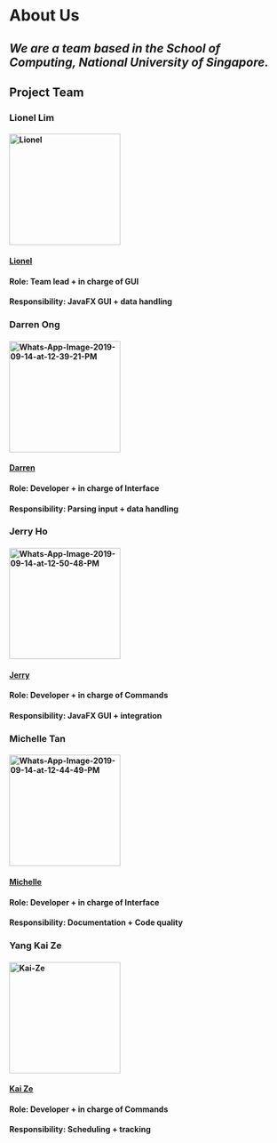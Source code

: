# **About Us**

## *We are a team based in the School of Computing, National University of Singapore.*

## **Project Team**

### Lionel Lim
#### <a href="https://imgbb.com/"><img src="https://i.ibb.co/854wkQk/Lionel.jpg" alt="Lionel" height="200" width="200"></a>
#### [Lionel](https://github.com/lionlim97)
#### Role: Team lead + in charge of GUI
#### Responsibility: JavaFX GUI + data handling

### Darren Ong
#### <a href="https://ibb.co/G30sFTr"><img src="https://i.ibb.co/zHr8NJt/Whats-App-Image-2019-09-14-at-12-39-21-PM.jpg" alt="Whats-App-Image-2019-09-14-at-12-39-21-PM"  height="200" width="200"></a>
#### [Darren](https://github.com/darrenoje)
#### Role: Developer + in charge of Interface
#### Responsibility: Parsing input + data handling

### Jerry Ho
#### <a href="https://ibb.co/wSM7Dbq"><img src="https://i.ibb.co/Wkg0SdX/Whats-App-Image-2019-09-14-at-12-50-48-PM.jpg" alt="Whats-App-Image-2019-09-14-at-12-50-48-PM" height="200" width="200"></a>
#### [Jerry](https://github.com/hwbjerry)
#### Role: Developer + in charge of Commands
#### Responsibility: JavaFX GUI + integration

### Michelle Tan
#### <a href="https://ibb.co/BjXdjMS"><img src="https://i.ibb.co/ZKntKDk/Whats-App-Image-2019-09-14-at-12-44-49-PM.jpg" alt="Whats-App-Image-2019-09-14-at-12-44-49-PM" height="200" width="200"></a>
#### [Michelle](https://github.com/0325961)
#### Role: Developer + in charge of Interface
#### Responsibility: Documentation + Code quality

### Yang Kai Ze
#### <a href="https://ibb.co/DL3q2zv"><img src="https://i.ibb.co/4JBQrKX/Kai-Ze.jpg" alt="Kai-Ze" height="200" width="200"></a>
#### [Kai Ze](https://github.com/Krazzen)
#### Role: Developer + in charge of Commands
#### Responsibility: Scheduling + tracking



